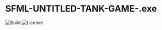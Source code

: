 # SFML-UNTITLED-TANK-GAME-.exe
![Build](https://img.shields.io/badge/build-passing-lightgreen.svg) ![License](https://img.shields.io/badge/license-MIT-orange.svg)
